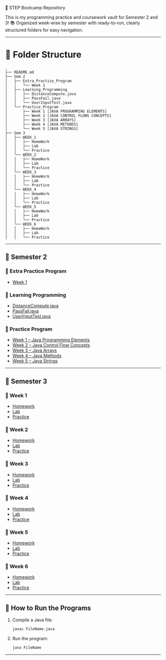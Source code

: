 🎒 STEP Bootcamp Repository

This is my programming practice and coursework vault for Semester 2 and 3!
📚 Organized week-wise by semester with ready-to-run, clearly structured folders for easy navigation.

---

# 📂 Folder Structure
```
.
├── README.md
├── Sem 2
│   ├── Extra_Practice_Program
│   │   └── Week 1
│   ├── Learning_Programming
│   │   ├── DistanceCompute.java
│   │   ├── PassFail.java
│   │   └── UserInputTest.java
│   └── Practice_Program
│       ├── Week 1 [JAVA PROGRAMMING ELEMENTS]
│       ├── Week 2 [JAVA CONTROL FLOWS CONCEPTS]
│       ├── Week 3 [JAVA ARRAYS]
│       ├── Week 4 [JAVA METHODS]
│       └── Week 5 [JAVA STRINGS]
├── Sem 3
│   ├── WEEK_1
│   │   ├── HomeWork
│   │   ├── Lab
│   │   └── Practice
│   └── WEEK_2
│   │   ├── HomeWork
│   │   ├── Lab
│   │   └── Practice
│   └── WEEK_3
│   │   ├── HomeWork
│   │   ├── Lab
│   │   └── Practice
│   └── WEEK_4
│   │   ├── HomeWork
│   │   ├── Lab
│   │   └── Practice
│   └── WEEK_5
│   │   ├── HomeWork
│   │   ├── Lab
│   │   └── Practice
│   └── WEEK_6
│   │   ├── HomeWork
│   │   ├── Lab
│   │   └── Practice

```
---

## 📘 Semester 2

### 🔹 Extra Practice Program
- [Week 1](Sem%202/Extra_Practice_Program/Week%201)

### 🔹 Learning Programming
- [DistanceCompute.java](Sem%202/Learning_Programming/DistanceCompute.java)
- [PassFail.java](Sem%202/Learning_Programming/PassFail.java)
- [UserInputTest.java](Sem%202/Learning_Programming/UserInputTest.java)

### 🔹 Practice Program
- [Week 1 – Java Programming Elements](Sem%202/Practice_Program/Week%201%20[JAVA%20PROGRAMMING%20ELEMENTS])
- [Week 2 – Java Control Flow Concepts](Sem%202/Practice_Program/Week%202%20[JAVA%20CONTROL%20FLOWS%20CONCEPTS])
- [Week 3 – Java Arrays](Sem%202/Practice_Program/Week%203%20[JAVA%20ARRAYS])
- [Week 4 – Java Methods](Sem%202/Practice_Program/Week%204%20[JAVA%20METHODS])
- [Week 5 – Java Strings](Sem%202/Practice_Program/Week%205%20[JAVA%20STRINGS])

---

## 📗 Semester 3

### 🔹 Week 1
- [Homework](Sem%203/WEEK_1/HomeWork)
- [Lab](Sem%203/WEEK_1/Lab)
- [Practice](Sem%203/WEEK_1/Practice)

### 🔹 Week 2
- [Homework](Sem%203/WEEK_2/HomeWork)
- [Lab](Sem%203/WEEK_2/Lab)
- [Practice](Sem%203/WEEK_2/Practice)

### 🔹 Week 3
- [Homework](Sem%203/WEEK_3/HomeWork)
- [Lab](Sem%203/WEEK_3/Lab)
- [Practice](Sem%203/WEEK_3/Practice)

### 🔹 Week 4
- [Homework](Sem%203/WEEK_4/HomeWork)
- [Lab](Sem%203/WEEK_4/Lab)
- [Practice](Sem%203/WEEK_4/Practice)

### 🔹 Week 5
- [Homework](Sem%203/WEEK_5/HomeWork)
- [Lab](Sem%203/WEEK_5/Lab)
- [Practice](Sem%203/WEEK_5/Practice)

### 🔹 Week 6
- [Homework](Sem%203/WEEK_6/HomeWork)
- [Lab](Sem%203/WEEK_6/Lab)
- [Practice](Sem%203/WEEK_6/Practice)
---

## 🚀 How to Run the Programs

1. Compile a Java file:
   ```bash
   javac FileName.java
   ```

2. Run the program:
   ```bash
   java FileName
   ```

---
